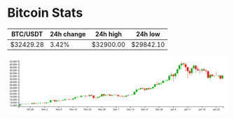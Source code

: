 # Bitcoin Stats

BTC/USDT|24h change|24h high|24h low|
|---|---|---|---|
|$32429.28|3.42%|$32900.00|$29842.10|

<img src="./chart.svg">
